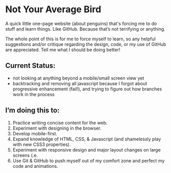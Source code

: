 # Not Your Average Bird

A quick little one-page website (about penguins) that's forcing me to do stuff and learn things. Like GitHub. Because that’s not terrifying or anything. 

The whole point of this is for me to force myself to learn, so any helpful suggestions and/or critique regarding the design, code, or my use of GitHub are appreciated. Tell me what I should be doing better! 

## Current Status: 
* not looking at anything beyond a mobile/small screen view yet
* backtracking and removing all javascript because I forgot about progressive enhancement (fail!), and trying to figure out how branches work in the process

## I’m doing this to:
1. Practice writing concise content for the web.
2. Experiment with designing in the browser.
3. Develop mobile-first.
4. Expand knowledge of HTML, CSS, & Javascript (and shamelessly play with new CSS3 properties).
5. Experiment with responsive design and major layout changes on large screens (.e.
6. Use Git & GitHub to push myself out of my comfort zone and perfect my code and animations.